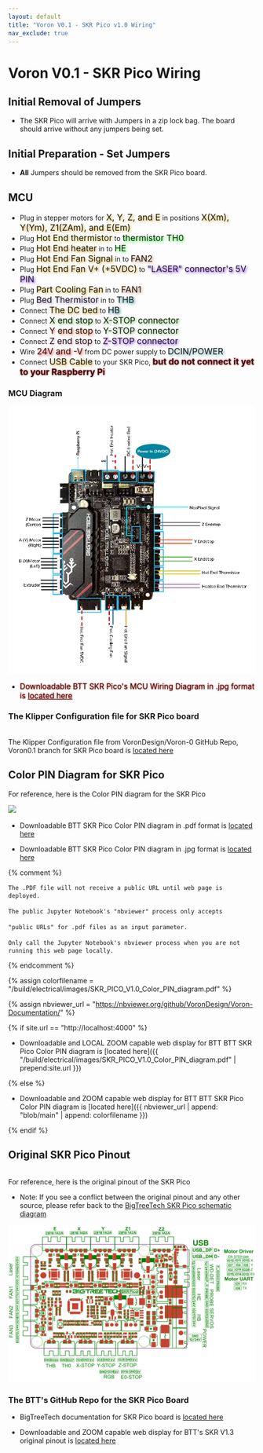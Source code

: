 ```yaml
---
layout: default
title: "Voron V0.1 - SKR Pico v1.0 Wiring"
nav_exclude: true
---
```


# Voron V0.1 - SKR Pico Wiring

## Initial Removal of Jumpers

* The SKR Pico will arrive with Jumpers in a zip lock bag.  The board should arrive without any jumpers being set.

## Initial Preparation - Set Jumpers

* **All** Jumpers should be removed from the SKR Pico board.

## MCU

* Plug in stepper motors for <span style="text-shadow: 2px 2px 5px #cc9900; font-size: 125%;">X, Y, Z, and E</span> in positions <span style="text-shadow: 2px 2px 5px #cc9900; font-size: 125%;">X(Xm), Y(Ym), Z1(ZAm), and E(Em)</span>
* Plug <span style="text-shadow: 2px 2px 5px #dcc623; font-size: 125%;">Hot End thermistor</span> to <span style="text-shadow: 2px 2px 5px #00ff00; font-size: 125%;">thermistor TH0</span>
* Plug <span style="text-shadow: 2px 2px 5px #cc9900; font-size: 125%;">Hot End heater</span> in to <span style="text-shadow: 2px 2px 5px #00ff01; font-size: 125%;">HE</span>
* Plug <span style="text-shadow: 2px 2px 5px #cc9900; font-size: 125%;">Hot End Fan Signal</span> in to <span style="text-shadow: 2px 2px 5px #b8754b; font-size: 125%;">FAN2</span>
* Plug <span style="text-shadow: 2px 2px 5px #cc9900; font-size: 125%;">Hot End Fan V+ (+5VDC)</span> to <span style="text-shadow: 2px 2px 5px #710aef; font-size: 125%;">"LASER" connector's 5V PIN</span>
* Plug <span style="text-shadow: 2px 2px 5px #cc9900; font-size: 125%;">Part Cooling Fan</span> in to <span style="text-shadow: 2px 2px 5px #b8754b; font-size: 125%;">FAN1</span>
* Plug <span style="text-shadow: 2px 2px 5px #a286c0; font-size: 125%;">Bed Thermistor</span> in to <span style="text-shadow: 2px 2px 5px #0c7b84; font-size: 125%;">THB</span>
* Connect <span style="text-shadow: 2px 2px 5px #cc9900; font-size: 125%;">The DC bed</span> to <span style="text-shadow: 2px 2px 5px #0e7a86; font-size: 125%;">HB</span>
* Connect <span style="text-shadow: 2px 2px 5px #58b946; font-size: 125%;">X end stop</span> to <span style="text-shadow: 2px 2px 5px #58b946; font-size: 125%;">X-STOP connector</span>
* Connect <span style="text-shadow: 2px 2px 5px #e45223; font-size: 125%;">Y end stop</span> to <span style="text-shadow: 2px 2px 5px #71b05f; font-size: 125%;">Y-STOP connector</span>
* Connect <span style="text-shadow: 2px 2px 5px #d38aa8; font-size: 125%;">Z end stop</span> to <span style="text-shadow: 2px 2px 5px #710aef; font-size: 125%;">Z-STOP connector</span>
* Wire <span style="text-shadow: 2px 2px 5px red; font-size: 125%;">24V and -V</span> from DC power supply to <span style="text-shadow: 2px 2px 5px #4c959c; font-size: 125%;">DCIN/POWER</span>
* Connect <span style="text-shadow: 2px 2px 5px #cc9900; font-size: 125%;">USB Cable</span> to your SKR Pico, **<span style="text-shadow: 0 0 3px #FF0000; font-size: 125%;">but do not connect it yet to your Raspberry Pi</span>**

### MCU Diagram

![](.images/../images/Voron0.1_Wiring_Diagram_SKR_PICO_V1.0.jpg)

* <span style="text-shadow: 0 0 3px #FF0000; font-size: 110%;">Downloadable BTT SKR Pico's MCU Wiring Diagram in .jpg format is [located here](./images/Voron0.1_Wiring_Diagram_SKR_PICO_V1.0.jpg)</span>

### The Klipper Configuration file for SKR Pico board
<span> <br> </span>
The Klipper Configuration file from VoronDesign/Voron-0 GitHub Repo, Voron0.1 branch for SKR Pico board is [located here](https://github.com/VoronDesign/Voron-0/blob/Voron0.1/Firmware/skr-pico-v1.0.cfg)

## Color PIN Diagram for SKR Pico

For reference, here is the Color PIN diagram for the SKR Pico
<span> <br> </span>

![](./images/Voron0.1_SKR_PICO_V1.0_Color_PIN_diagram.jpg)

* Downloadable BTT SKR Pico Color PIN diagram in .pdf format is [located here](./images/SKR_PICO_V1.0_Color_PIN_diagram.pdf)

* Downloadable BTT SKR Pico Color PIN diagram in .jpg format is [located here](./images/Voron0.1_SKR_PICO_V1.0_Color_PIN_diagram.jpg)

{% comment %} 

    The .PDF file will not receive a public URL until web page is deployed.

    The public Jupyter Notebook's "nbviewer" process only accepts 

    "public URLs" for .pdf files as an input parameter.

    Only call the Jupyter Notebook's nbviewer process when you are not running this web page locally.

{% endcomment %}

{% assign colorfilename = "/build/electrical/images/SKR_PICO_V1.0_Color_PIN_diagram.pdf" %}

{% assign nbviewer_url = "https://nbviewer.org/github/VoronDesign/Voron-Documentation/" %}

{% if site.url == "http://localhost:4000" %}

* Downloadable and LOCAL ZOOM capable web display for BTT BTT SKR Pico Color PIN diagram is [located here]({{ "/build/electrical/images/SKR_PICO_V1.0_Color_PIN_diagram.pdf" | prepend:site.url }}) 

{% else %}

* Downloadable and ZOOM capable web display for BTT BTT SKR Pico Color PIN diagram is [located here]({{ nbviewer_url | append: "blob/main" | append: colorfilename }}) 

{% endif %}

## Original SKR Pico Pinout
<span> <br> </span>
For reference, here is the original pinout of the SKR Pico

* Note: If you see a conflict between the original pinout and any other source, please refer back to the [BigTreeTech SKR Pico schematic diagram](https://github.com/bigtreetech/SKR-Pico/blob/master/Hardware/BTT%20SKR%20Pico%20V1.0-SCH.pdf)
<span> <br> </span>

![](./images/skr-pico-pinout.png)

### The BTT's GitHub Repo for the SKR Pico Board

* BigTreeTech documentation for SKR Pico board is [located here](https://github.com/bigtreetech/SKR-Pico)

* Downloadable and ZOOM capable web display for BTT's SKR V1.3 original pinout is [located here](http://nbviewer.jupyter.org/github/bigtreetech/SKR-Pico/blob/master/Hardware/BTT%20SKR%20Pico%20V1.0-PIN.pdf)